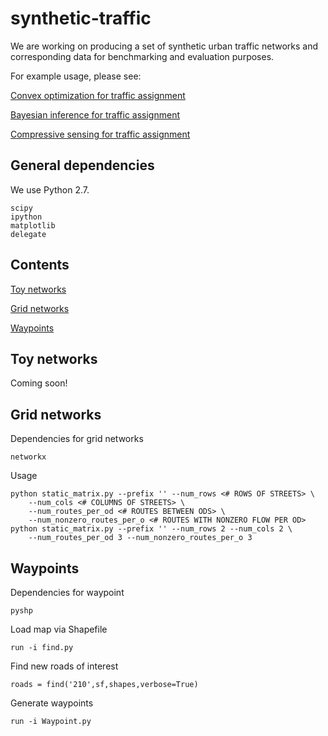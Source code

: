 synthetic-traffic
=================

We are working on producing a set of synthetic urban traffic networks and corresponding data for benchmarking and evaluation purposes.

For example usage, please see:

[Convex optimization for traffic assignment](https://github.com/cathywu/traffic-estimation)

[Bayesian inference for traffic assignment](https://github.com/cathywu/traffic-estimation-bayesian)

[Compressive sensing for traffic assignment](https://github.com/pcmoritz/traffic-project)

General dependencies
-------------------
    
We use Python 2.7.

    scipy
    ipython
    matplotlib
    delegate
    
Contents
--------
[Toy networks](#toynetworks)

[Grid networks](#gridnetworks)

[Waypoints](#waypoints)

<a name="toynetworks"></a>
Toy networks
------------

Coming soon!

<a name="gridnetworks"></a>
Grid networks
-------------

Dependencies for grid networks

    networkx

Usage

    python static_matrix.py --prefix '' --num_rows <# ROWS OF STREETS> \
        --num_cols <# COLUMNS OF STREETS> \
        --num_routes_per_od <# ROUTES BETWEEN ODS> \
        --num_nonzero_routes_per_o <# ROUTES WITH NONZERO FLOW PER OD>
    python static_matrix.py --prefix '' --num_rows 2 --num_cols 2 \
        --num_routes_per_od 3 --num_nonzero_routes_per_o 3

<a name="waypoints"></a>
Waypoints
---------

Dependencies for waypoint

    pyshp

Load map via Shapefile

    run -i find.py

Find new roads of interest

    roads = find('210',sf,shapes,verbose=True)

Generate waypoints

    run -i Waypoint.py
